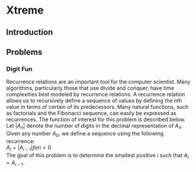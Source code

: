 # Xtreme
## Introduction
## Problems
### Digit Fun
Recurrence relations are an important tool for the computer scientist.
Many algorithms, particularly those that use divide and conquer, have time complexities best modeled by recurrence relations. A recurrence relation allows us to recursively define a sequence of values by defining the nth value in terms of certain of its predecessors.
Many natural functions, such as factorials and the Fibonacci sequence, can easily be expressed as recurrences. The function of interest for this problem is described below.
Let $|A_n|$ denote the number of digits in the decimal representation of $A_n$. Given any number $A_0$, we define a sequence using the following recurrence:  
$A_i = |A_{i-1}| for i > 0$  
The goal of this problem is to determine the smallest positive i such that $A_i = A_{i-1}$.
